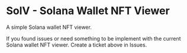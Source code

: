 # SolV - Solana Wallet NFT Viewer

A simple Solana wallet NFT viewer.

If you found issues or need something to be implement with the current Solana wallet NFT viewer. Create a ticket above in Issues.
